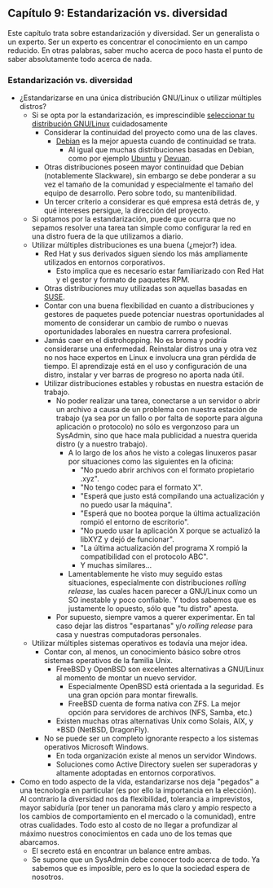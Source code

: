 ## Capítulo 9: Estandarización vs. diversidad

Este capítulo trata sobre estandarización y diversidad. Ser un generalista o un
experto. Ser un experto es concentrar el conocimiento en un campo reducido. En
otras palabras, saber mucho acerca de poco hasta el punto de saber absolutamente
todo acerca de nada.

### Estandarización vs. diversidad

* ¿Estandarizarse en una única distribución GNU/Linux o utilizar múltiples
  distros?
    * Si se opta por la estandarización, es imprescindible [seleccionar tu distribución GNU/Linux](https://www.linuxito.com/8-gnu-linux/nivel-basico/1-como-elegir-una-distribucion-gnu-linux)
      cuidadosamente
        * Considerar la continuidad del proyecto como una de las claves.
            * [Debian](https://www.debian.org/) es la mejor apuesta cuando de
              continuidad se trata.
                * Al igual que muchas distribuciones basadas en Debian, como por
                  ejemplo [Ubuntu](https://www.ubuntu.com/) y [Devuan](https://devuan.org/).
        * Otras distribuciones poseen mayor continuidad que Debian (notablemente
          Slackware), sin embargo se debe ponderar a su vez el tamaño de la
          comunidad y especialmente el tamaño del equipo de desarrollo. Pero
          sobre todo, su mantenibilidad.
        * Un tercer criterio a considerar es qué empresa está detrás de, y qué
          intereses persigue, la dirección del proyecto.
    * Si optamos por la estandarización, puede que ocurra que no sepamos
      resolver una tarea tan simple como configurar la red en una distro fuera
      de la que utilizamos a diario.
    * Utilizar múltiples distribuciones es una buena (¿mejor?) idea.
        * Red Hat y sus derivados siguen siendo los más ampliamente utilizados
          en entornos corporativos.
            * Esto implica que es necesario estar familiarizado con Red Hat y el
              gestor y formato de paquetes RPM.
        * Otras distribuciones muy utilizadas son aquellas basadas en [SUSE](https://www.suse.com/es-es/).
        * Contar con una buena flexibilidad en cuanto a distribuciones y
          gestores de paquetes puede potenciar nuestras oportunidades al momento
          de considerar un cambio de rumbo o nuevas oportunidades laborales en
          nuestra carrera profesional.
        * Jamás caer en el distrohopping. No es broma y podría considerarse una
          enfermedad. Reinstalar distros una y otra vez no nos hace expertos en
          Linux e involucra una gran pérdida de tiempo. El aprendizaje está en
          el uso y configuración de una distro, instalar y ver barras de
          progreso no aporta nada útil.
        * Utilizar distribuciones estables y robustas en nuestra estación de
          trabajo.
            * No poder realizar una tarea, conectarse a un servidor o abrir un
              archivo a causa de un problema con nuestra estación de trabajo (ya
              sea por un fallo o por falta de soporte para alguna aplicación o
              protocolo) no sólo es vergonzoso para un SysAdmin, sino que hace
              mala publicidad a nuestra querida distro (y a nuestro trabajo).
                * A lo largo de los años he visto a colegas linuxeros pasar por
                  situaciones como las siguientes en la oficina:
                    * "No puedo abrir archivos con el formato propietario .xyz".
                    * "No tengo codec para el formato X".
                    * "Esperá que justo está compilando una actualización y no
                      puedo usar la máquina".
                    * "Esperá que no bootea porque la última actualización
                      rompió el entorno de escritorio".
                    * "No puedo usar la aplicación X porque se actualizó la
                      libXYZ y dejó de funcionar".
                    * "La última actualización del programa X rompió la
                      compatibilidad con el protocolo ABC".
                    * Y muchas similares...
                * Lamentablemente he visto muy seguido estas situaciones,
                  especialmente con distribuciones *rolling release*, las cuales
                  hacen parecer a GNU/Linux como un SO inestable y poco
                  confiable. Y todos sabemos que es justamente lo opuesto, sólo
                  que "tu distro" apesta.
            * Por supuesto, siempre vamos a querer experimentar. En tal caso
              dejar las distros "espartanas" y/o *rolling release* para casa y
              nuestras computadoras personales.
    * Utilizar múltiples sistemas operativos es todavía una mejor idea.
        * Contar con, al menos, un conocimiento básico sobre otros sistemas
          operativos de la familia Unix.
            * FreeBSD y OpenBSD son excelentes alternativas a GNU/Linux al
              momento de montar un nuevo servidor.
                * Especialmente OpenBSD está orientada a la seguridad. Es una
                  gran opción para montar firewalls.
                * FreeBSD cuenta de forma nativa con ZFS. La mejor opción para
                  servidores de archivos (NFS, Samba, etc.)
            * Existen muchas otras alternativas Unix como Solais, AIX, y *BSD
              (NetBSD, DragonFly).
        * No se puede ser un completo ignorante respecto a los sistemas
          operativos Microsoft Windows.
            * En toda organización existe al menos un servidor Windows.
            * Soluciones como Active Directory suelen ser superadoras y
              altamente adoptadas en entornos corporativos.
* Como en todo aspecto de la vida, estandarizarse nos deja "pegados" a una
  tecnología en particular (es por ello la importancia en la elección). Al
  contrario la diversidad nos da flexibilidad, tolerancia a imprevistos, mayor
  sabiduría (por tener un panorama más claro y ampio respecto a los cambios de
  comportamiento en el mercado o la comunidad), entre otras cualidades. Todo
  esto al costo de no llegar a profundizar al máximo nuestros conocimientos en
  cada uno de los temas que abarcamos.
    * El secreto está en encontrar un balance entre ambas.
    * Se supone que un SysAdmin debe conocer todo acerca de todo. Ya sabemos que
      es imposible, pero es lo que la sociedad espera de nosotros.
